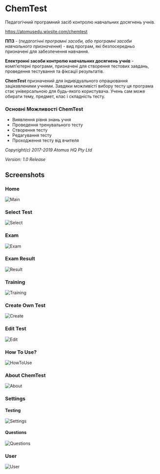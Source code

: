 # ChemTest
Педагогічний програмний засіб контролю навчальних досягнень учнів.

https://atomusedu.wixsite.com/chemtest

**ППЗ** - (*педагогічні програмні засоби, або програмні засоби навчального призначення*) - вид програм, які безпосередньо призначені для забезпечення навчання.
 
**Електронні засоби контролю навчальних досягнень учнів** - комп’ютерні програми, призначені для створення тестових завдань, проведення тестування та фіксації результатів.

**ChemTest** призначений для індивідуального опрацювання зацікавленими учнями. Завдяки можливісті вибору тесту ця програма стає універсальною для будь-якого користувача. Учень сам може обирати тему, предмет, клас і складність тесту.

### Основні Можливості ChemTest
- Виявлення рівня знань учня
- Проведення тренувального тесту 
- Створення тесту
- Редагування тесту
- Проходження тесту вiд вчителя

*Copyright(c) 2017-2019 Atomus HQ Pty Ltd*

*Version: 1.0 Release*

## Screenshots

### Home
![Main](/Screenshots/main.png)

### Select Test
![Select](/Screenshots/select.png)

### Exam
![Exam](/Screenshots/exam.png)

### Exam Result
![Result](/Screenshots/result.png)

### Training
![Training](/Screenshots/training.png)

### Create Own Test
![Create](/Screenshots/create.png)

### Edit Test
![Edit](/Screenshots/edit.png)

### How To Use?
![HowToUse](/Screenshots/howtouse.png)

### About ChemTest
![About](/Screenshots/about.png)

### Settings

#### Testing
![Settings](/Screenshots/s-testing.png)
#### Questions
![Questions](/Screenshots/s-questions.png)
### User
![User](/Screenshots/s-user.png)